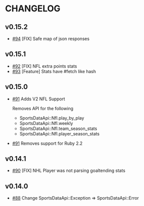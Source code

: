 # CHANGELOG

## v0.15.2
* [#94](https://github.com/RLovelett/sports_data_api/pull/94) [FIX] Safe map of json responses

## v0.15.1
* [#92](https://github.com/RLovelett/sports_data_api/pull/92) [FIX] NFL extra points stats
* [#93](https://github.com/RLovelett/sports_data_api/pull/93) [Feature] Stats have #fetch like hash

## v0.15.0
* [#91](https://github.com/RLovelett/sports_data_api/pull/91) Adds V2 NFL Support
  
  Removes API for the following
    
    * SportsDataApi::Nfl.play\_by\_play
    * SportsDataApi::Nfl.weekly
    * SportsDataApi::Nfl.team\_season\_stats
    * SportsDataApi::Nfl.player\_season\_stats

    
* [#91](https://github.com/RLovelett/sports_data_api/pull/91) Removes support for Ruby 2.2

## v0.14.1

* [#90](https://github.com/RLovelett/sports_data_api/pull/90) [FIX] NHL Player was not parsing goaltending stats

## v0.14.0

* [#88](https://github.com/RLovelett/sports_data_api/pull/88) Change SportsDataApi::Exception => SportsDataApi::Error
